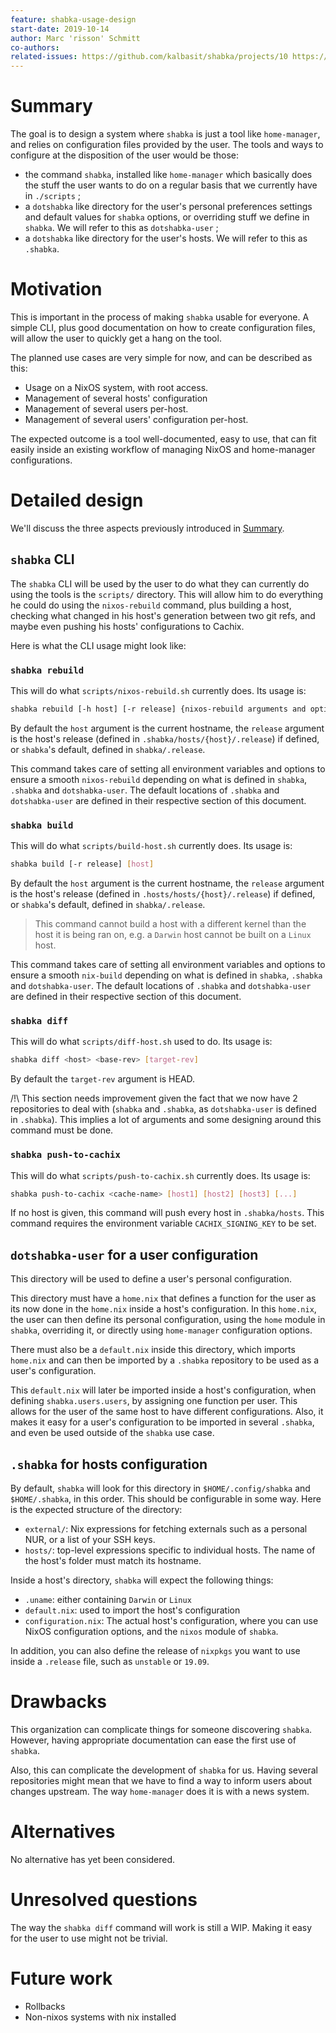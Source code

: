 ```yaml
---
feature: shabka-usage-design
start-date: 2019-10-14
author: Marc 'risson' Schmitt
co-authors:
related-issues: https://github.com/kalbasit/shabka/projects/10 https://github.com/kalbasit/shabka/issues/263 https://github.com/kalbasit/shabka/issues/246 https://github.com/kalbasit/shabka/issues/55 https://github.com/kalbasit/shabka/issues/281
---
```


# Summary
[summary]: #summary

The goal is to design a system where `shabka` is just a tool like
`home-manager`, and relies on configuration files provided by the user.
The tools and ways to configure at the disposition of the user would be those:

* the command `shabka`, installed like `home-manager` which basically does the
  stuff the user wants to do on a regular basis that we currently have in
  `./scripts` ;
* a `dotshabka` like directory for the user's personal preferences settings and
  default values for `shabka` options, or overriding stuff we define in
  `shabka`. We will refer to this as `dotshabka-user` ;
* a `dotshabka` like directory for the user's hosts. We will refer to this as
  `.shabka`.

# Motivation
[motivation]: #motivation

This is important in the process of making `shabka` usable for everyone. A
simple CLI, plus good documentation on how to create configuration files, will
allow the user to quickly get a hang on the tool.

The planned use cases are very simple for now, and can be described as this:

* Usage on a NixOS system, with root access.
* Management of several hosts' configuration
* Management of several users per-host.
* Management of several users' configuration per-host.

The expected outcome is a tool well-documented, easy to use, that can fit easily
inside an existing workflow of managing NixOS and home-manager configurations.

# Detailed design
[design]: #detailed-design

We'll discuss the three aspects previously introduced in [Summary](#summary).

## `shabka` CLI

The `shabka` CLI will be used by the user to do what they can currently do using
the tools is the `scripts/` directory. This will allow him to do everything he
could do using the `nixos-rebuild` command, plus building a host, checking what
changed in his host's generation between two git refs, and maybe even pushing
his hosts' configurations to Cachix.

Here is what the CLI usage might look like:

### `shabka rebuild`

This will do what `scripts/nixos-rebuild.sh` currently does. Its usage is:

```sh
shabka rebuild [-h host] [-r release] {nixos-rebuild arguments and options}
```

By default the `host` argument is the current hostname, the `release` argument
is the host's release (defined in `.shabka/hosts/{host}/.release`) if
defined, or `shabka`'s default, defined in `shabka/.release`.

This command takes care of setting all environment variables and options to
ensure a smooth `nixos-rebuild` depending on what is defined in `shabka`,
`.shabka` and `dotshabka-user`. The default locations of `.shabka` and
`dotshabka-user` are defined in their respective section of this document.

### `shabka build`

This will do what `scripts/build-host.sh` currently does. Its usage is:

```sh
shabka build [-r release] [host]
```

By default the `host` argument is the current hostname, the `release` argument
is the host's release (defined in `.hosts/hosts/{host}/.release`) if
defined, or `shabka`'s default, defined in `shabka/.release`.

> This command cannot build a host with a different kernel than the host it is
> being ran on, e.g. a `Darwin` host cannot be built on a `Linux` host.

This command takes care of setting all environment variables and options to
ensure a smooth `nix-build` depending on what is defined in `shabka`, `.shabka`
and `dotshabka-user`. The default locations of `.shabka` and `dotshabka-user`
are defined in their respective section of this document.

### `shabka diff`

This will do what `scripts/diff-host.sh` used to do. Its usage is:

```sh
shabka diff <host> <base-rev> [target-rev]
```

By default the `target-rev` argument is HEAD.

/!\ This section needs improvement given the fact that we now have 2
repositories to deal with (`shabka` and `.shabka`, as `dotshabka-user` is
defined in `.shabka`). This implies a lot of arguments and some designing
around this command must be done.

### `shabka push-to-cachix`

This will do what `scripts/push-to-cachix.sh` currently does. Its usage is:

```sh
shabka push-to-cachix <cache-name> [host1] [host2] [host3] [...]
```

If no host is given, this command will push every host in `.shabka/hosts`. This
command requires the environment variable `CACHIX_SIGNING_KEY` to be set.

## `dotshabka-user` for a user configuration

This directory will be used to define a user's personal configuration.

This directory must have a `home.nix` that defines a
function for the user as its now done in the `home.nix` inside a host's
configuration. In this `home.nix`, the user can then define its personal
configuration, using the `home` module in `shabka`, overriding it, or directly
using `home-manager` configuration options.

There must also be a `default.nix` inside this directory, which imports
`home.nix` and can then be imported by a `.shabka` repository to be used as a
user's configuration.

This `default.nix` will later be imported inside a host's configuration, when
defining `shabka.users.users`, by assigning one function per user. This allows
for the user of the same host to have different configurations. Also, it makes
it easy for a user's configuration to be imported in several `.shabka`, and even
be used outside of the `shabka` use case.

## `.shabka` for hosts configuration

By default, `shabka` will look for this directory in `$HOME/.config/shabka` and
`$HOME/.shabka`, in this order. This should be configurable in some way. Here
is the expected structure of the directory:

* `external/`: Nix expressions for fetching externals such as a personal NUR,
  or a list of your SSH keys.
* `hosts/`: top-level expressions specific to individual hosts. The name of the
  host's folder must match its hostname.

Inside a host's directory, `shabka` will expect the following things:

* `.uname`: either containing `Darwin` or `Linux`
* `default.nix`: used to import the host's configuration
* `configuration.nix`: The actual host's configuration, where you can use NixOS
  configuration options, and the `nixos` module of `shabka`.

In addition, you can also define the release of `nixpkgs` you want to use
inside a `.release` file, such as `unstable` or `19.09`.

# Drawbacks
[drawbacks]: #drawbacks

This organization can complicate things for someone discovering `shabka`.
However, having appropriate documentation can ease the first use of `shabka`.

Also, this can complicate the development of `shabka` for us. Having several
repositories might mean that we have to find a way to inform users about changes
upstream. The way `home-manager` does it is with a news system.

# Alternatives
[alternatives]: #alternatives

No alternative has yet been considered.

# Unresolved questions
[unresolved]: #unresolved-questions

The way the `shabka diff` command will work is still a WIP. Making it easy for
the user to use might not be trivial.

# Future work
[future]: #future-work

* Rollbacks
* Non-nixos systems with nix installed
